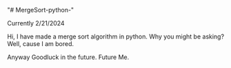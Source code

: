 "# MergeSort-python-" 

Currently 2/21/2024

Hi, I have made a merge sort algorithm in python. Why you might be asking? Well, cause I am bored.

Anyway Goodluck in the future. Future Me.